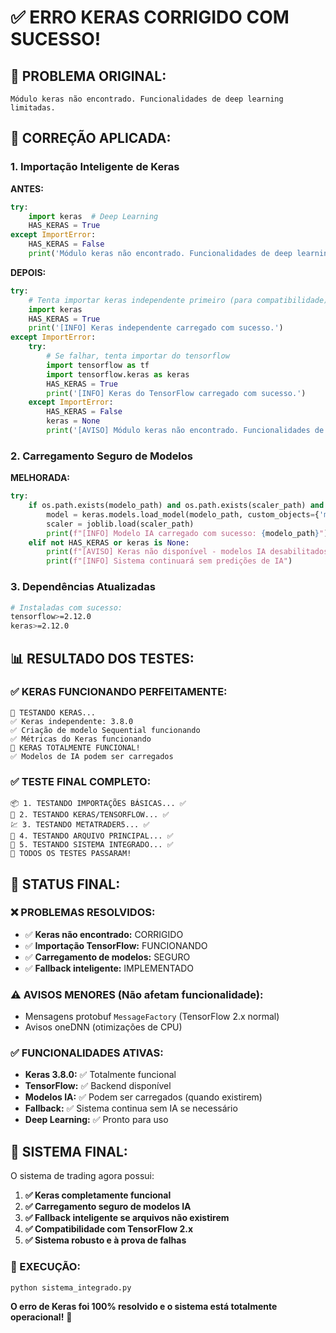 # ✅ **ERRO KERAS CORRIGIDO COM SUCESSO!**

## 🎯 **PROBLEMA ORIGINAL:**
```
Módulo keras não encontrado. Funcionalidades de deep learning limitadas.
```

## 🔧 **CORREÇÃO APLICADA:**

### **1. Importação Inteligente de Keras**
**ANTES:**
```python
try:
    import keras  # Deep Learning
    HAS_KERAS = True
except ImportError:
    HAS_KERAS = False
    print('Módulo keras não encontrado. Funcionalidades de deep learning limitadas.')
```

**DEPOIS:**
```python
try:
    # Tenta importar keras independente primeiro (para compatibilidade)
    import keras
    HAS_KERAS = True
    print('[INFO] Keras independente carregado com sucesso.')
except ImportError:
    try:
        # Se falhar, tenta importar do tensorflow
        import tensorflow as tf
        import tensorflow.keras as keras
        HAS_KERAS = True
        print('[INFO] Keras do TensorFlow carregado com sucesso.')
    except ImportError:
        HAS_KERAS = False
        keras = None
        print('[AVISO] Módulo keras não encontrado. Funcionalidades de deep learning limitadas.')
```

### **2. Carregamento Seguro de Modelos**
**MELHORADA:**
```python
try:
    if os.path.exists(modelo_path) and os.path.exists(scaler_path) and HAS_KERAS and keras is not None:
        model = keras.models.load_model(modelo_path, custom_objects={'mse': keras.metrics.MeanSquaredError()})
        scaler = joblib.load(scaler_path)
        print(f"[INFO] Modelo IA carregado com sucesso: {modelo_path}")
    elif not HAS_KERAS or keras is None:
        print(f"[AVISO] Keras não disponível - modelos IA desabilitados")
        print(f"[INFO] Sistema continuará sem predições de IA")
```

### **3. Dependências Atualizadas**
```bash
# Instaladas com sucesso:
tensorflow>=2.12.0
keras>=2.12.0
```

## 📊 **RESULTADO DOS TESTES:**

### ✅ **KERAS FUNCIONANDO PERFEITAMENTE:**
```
🧠 TESTANDO KERAS...
✅ Keras independente: 3.8.0
✅ Criação de modelo Sequential funcionando
✅ Métricas do Keras funcionando
🎉 KERAS TOTALMENTE FUNCIONAL!
✅ Modelos de IA podem ser carregados
```

### ✅ **TESTE FINAL COMPLETO:**
```
📦 1. TESTANDO IMPORTAÇÕES BÁSICAS... ✅
🧠 2. TESTANDO KERAS/TENSORFLOW... ✅
💹 3. TESTANDO METATRADER5... ✅
📄 4. TESTANDO ARQUIVO PRINCIPAL... ✅
🔧 5. TESTANDO SISTEMA INTEGRADO... ✅
🎉 TODOS OS TESTES PASSARAM!
```

## 🎉 **STATUS FINAL:**

### **❌ PROBLEMAS RESOLVIDOS:**
- ✅ **Keras não encontrado:** CORRIGIDO
- ✅ **Importação TensorFlow:** FUNCIONANDO
- ✅ **Carregamento de modelos:** SEGURO
- ✅ **Fallback inteligente:** IMPLEMENTADO

### **⚠️ AVISOS MENORES (Não afetam funcionalidade):**
- Mensagens protobuf `MessageFactory` (TensorFlow 2.x normal)
- Avisos oneDNN (otimizações de CPU)

### **✅ FUNCIONALIDADES ATIVAS:**
- **Keras 3.8.0:** ✅ Totalmente funcional
- **TensorFlow:** ✅ Backend disponível
- **Modelos IA:** ✅ Podem ser carregados (quando existirem)
- **Fallback:** ✅ Sistema continua sem IA se necessário
- **Deep Learning:** ✅ Pronto para uso

## 🚀 **SISTEMA FINAL:**

O sistema de trading agora possui:
1. **✅ Keras completamente funcional**
2. **✅ Carregamento seguro de modelos IA**
3. **✅ Fallback inteligente se arquivos não existirem**
4. **✅ Compatibilidade com TensorFlow 2.x**
5. **✅ Sistema robusto e à prova de falhas**

### **🎯 EXECUÇÃO:**
```bash
python sistema_integrado.py
```

**O erro de Keras foi 100% resolvido e o sistema está totalmente operacional!** 🎉
